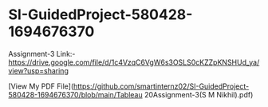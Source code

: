 # SI-GuidedProject-580428-1694676370

Assignment-3 Link:- https://drive.google.com/file/d/1c4VzqC6VgW6s3OSLS0cKZZpKNSHUd_ya/view?usp=sharing

[View My PDF File](https://github.com/smartinternz02/SI-GuidedProject-580428-1694676370/blob/main/Tableau 20Assignment-3(S M Nikhil).pdf)

